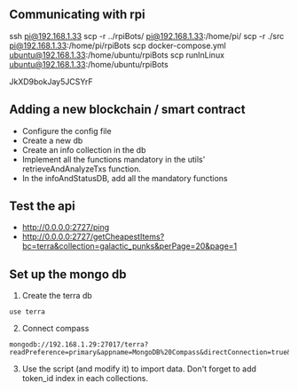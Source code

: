 ## Communicating with rpi

ssh pi@192.168.1.33
scp -r ../rpiBots/ pi@192.168.1.33:/home/pi/
scp -r ./src pi@192.168.1.33:/home/pi/rpiBots
scp docker-compose.yml ubuntu@192.168.1.33:/home/ubuntu/rpiBots
scp runInLinux ubuntu@192.168.1.33:/home/ubuntu/rpiBots

JkXD9bokJay5JCSYrF

## Adding a new blockchain / smart contract

- Configure the config file
- Create a new db
- Create an info collection in the db
- Implement all the functions mandatory in the utils' retrieveAndAnalyzeTxs function.
- In the infoAndStatusDB, add all the mandatory functions

## Test the api

- http://0.0.0.0:2727/ping
- http://0.0.0.0:2727/getCheapestItems?bc=terra&collection=galactic_punks&perPage=20&page=1

## Set up the mongo db

1. Create the terra db
```
use terra
```

2. Connect compass
```
mongodb://192.168.1.29:27017/terra?readPreference=primary&appname=MongoDB%20Compass&directConnection=true&ssl=false
```

3. Use the script (and modify it) to import data. Don't forget to add token_id index in each collections.